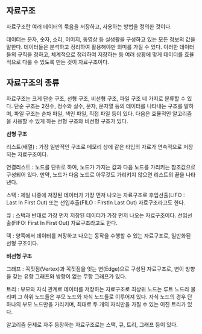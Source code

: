 ## 자료구조

자료구조란 여러 데이터의 묶음을 저장하고, 사용하는 방법을 정의한 것이다.

데이터는 문자, 숫자, 소리, 이미지, 동영상 등 실생활을 구성하고 있는 모든 정보의 값을 말한다. 데이터들은 분석하고 정리하여 활용해야만 의미를 가질 수 있다. 이러한 데이터들의 규칙을 정하고, 체계적으로 정리하여 저장하는 등 여러 상황에 맞게 데이터를 효율적으로 다룰 수 있도록 만든 것이 자료구조이다.

## 자료구조의 종류

자료구조는 크게 단순 구조, 선형 구조, 비선형 구조, 파일 구조 네 가지로 분류할 수 있다.
단순 구조는 2진수, 정수와 실수, 문자, 문자열 등의 데이터를 나타내는 구조를 말하며, 파일 구조는 순차 파일, 색인 파일, 직접 파일 등이 있다.
다음은 효율적인 알고리즘을 사용할 수 있게 하는 선형 구조와 비선형 구조가 있다.


**선형 구조**

리스트(배열) : 가장 일반적인 구조로 메모리 상에 같은 타입의 자료가 연속적으로 저장되는 자료구조이다.

연결리스트 : 노드를 단위로 하여, 노드가 가지는 값과 다음 노드를 가리키는 참조값으로 구성되어 있다. 만약, 노드가 다음 노드로 아무것도 가리키지 않으면 리스트의 끝을 나타낸다.

스택 : 제일 나중에 저장된 데이터가 가장 먼저 나오는 자료구조로 후입선출(LIFO : Last In First Out) 또는 선입후출(FILO : FirstIn Last Out) 자료구조라고도 한다.

큐 : 스택과 반대로 가장 먼저 저장된 데이터가 가장 먼저 나오는 자료구조이다. 선입선출(FIFO: First In First Out) 자료구조라고도 한다.

덱 : 양쪽에서 데이터를 저장하고 나오는 동작을 수행할 수 있는 자료구조로, 일반화된 선형 구조이다.


**비선형 구조**

그래프 : 꼭짓점(Vertex)과 꼭짓점을 잇는 변(Edge)으로 구성된 자료구조로, 변이 방향을 갖는 유향 그래프와 방향이 없는 무향 그래프가 있다.

트리 : 부모와 자식 관계로 데이터를 저장하는 자료구조로 최상위 노드는 루트 노드라 불리며 그 하위 노드들은 부모 노드와 자식 노드들로 이루어져 있다. 자식 노드의 경우 단 하나의 부모 노드만을 가리키며, 최대로 두 개의 자식만을 가질 수 있는 이진 트리가 있다.

알고리즘 문제로 자주 등장하는 자료구조로는 스택, 큐, 트리, 그래프 등이 있다.